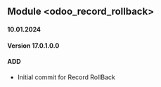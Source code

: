## Module <odoo_record_rollback>

#### 10.01.2024
#### Version 17.0.1.0.0
#### ADD
- Initial commit for Record RollBack
